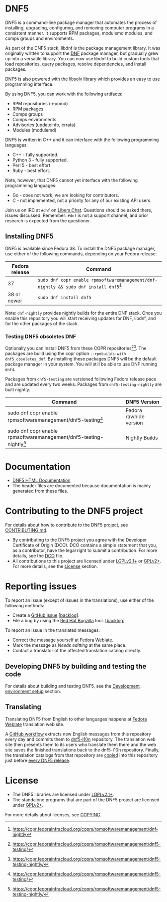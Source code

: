 DNF5
====

DNF5 is a command-line package manager that automates the process of installing, upgrading, configuring, and removing computer programs in a consistent manner.
It supports RPM packages, modulemd modules, and comps groups and environments.

As part of the DNF5 stack, libdnf is the package management library.
It was originally written to support the [DNF](https://github.com/rpm-software-management/dnf/)
package manager, but gradually grew up into a versatile library.
You can now use libdnf to build custom tools that load repositories,
query packages, resolve dependencies, and install packages.

DNF5 is also powered with the [libsolv](https://github.com/openSUSE/libsolv/) library which provides an easy to use programming interface.

By using DNF5, you can work with the following artifacts:

  * RPM repositories (repomd)
  * RPM packages
  * Comps groups
  * Comps environments
  * Advisories (updateinfo, errata)
  * Modules (modulemd)

DNF5 is written in C++ and it can interface with the following programming languages:

 * C++ - fully supported.
 * Python 3 - fully supported.
 * Perl 5 - best effort.
 * Ruby - best effort.

Note, however, that DNF5 cannot yet interface with the following programming languages:

 * Go - does not work, we are looking for contributors.
 * C - not implemented, not a priority for any of our existing API users.

Join us on IRC at `#dnf` on [Libera.Chat](https://libera.chat). Questions should be asked there, issues discussed. Remember: `#dnf` is not a support channel, and prior research is expected from the questioner.


Installing DNF5
---------------

DNF5 is available since Fedora 38. To install the DNF5 package manager, use either of the following commands, depending on your Fedora release:

| Fedora release | Command |
| --------------------------- | ------- |
| 37 | `sudo dnf copr enable rpmsoftwaremanagement/dnf-nightly && sudo dnf install dnf5`[^dnf-nightly] |
| 38 or newer                 | `sudo dnf install dnf5` |
[^dnf-nightly]: https://copr.fedorainfracloud.org/coprs/rpmsoftwaremanagement/dnf-nightly

Note: `dnf-nightly` provides nightly builds for the entire DNF stack. Once you enable this repository you will start receiving updates for DNF, libdnf, and for the other packages of the stack.

### Testing DNF5 obsoletes DNF

Optionally you can install DNF5 from these COPR repositories[^dnf5-testing][^dnf5-testing-nightly]. The packages are build using the copr option `--rpmbuilds-with dnf5_obsoletes_dnf`. By installing these packages DNF5 will be the default package manager in your system. You will still be able to use DNF running `dnf4`.

Packages from `dnf5-testing` are versioned following Fedora release pace and are updated every two weeks. Packages from `dnf5-testing-nightly` are built nightly.

| Command | DNF5 Version |
| --- | --- |
| sudo dnf copr enable rpmsoftwaremanagement/dnf5-testing[^dnf5-testing] | Fedora rawhide version |
| sudo dnf copr enable rpmsoftwaremanagement/dnf5-testing-nightly[^dnf5-testing-nightly] | Nightly Builds |
[^dnf5-testing]: https://copr.fedorainfracloud.org/coprs/rpmsoftwaremanagement/dnf5-testing/
[^dnf5-testing-nightly]: https://copr.fedorainfracloud.org/coprs/rpmsoftwaremanagement/dnf5-testing-nightly/


Documentation
=============

* [DNF5 HTML Documentation](https://dnf5.readthedocs.io/)
* The header files are documented because documentation is mainly generated from these files.


Contributing to the DNF5 project
================================

For details about how to contribute to the DNF5 project, see [CONTRIBUTING.md](https://github.com/rpm-software-management/dnf5/blob/main/CONTRIBUTING.md).

* By contributing to the DNF5 project you agree with the Developer Certificate of Origin (DCO).
  DCO contains a simple statement that you, as a contributor,
  have the legal right to submit a contribution. For more details, see the [DCO](DCO) file.
* All contributions to this project are licensed under [LGPLv2.1+](lgpl-2.1.txt) or [GPLv2+](gpl-2.0.txt).
  For more details, see the [License](#license) section.


Reporting issues
================

To report an issue (except of issues in the translations), use either of the following methods:

* Create a [GitHub issue](https://github.com/rpm-software-management/dnf5/issues/new) [[backlog](https://github.com/rpm-software-management/dnf5/issues)].
* File a bug by using the [Red Hat Bugzilla](https://bugzilla.redhat.com/enter_bug.cgi?product=Fedora&component=dnf5) tool.
  [[backlog](https://bugzilla.redhat.com/buglist.cgi?bug_status=__open__&product=Fedora&component=dnf5)]

To report an issue in the translated messages:

* Correct the message yourself at [Fedora Weblate](https://translate.fedoraproject.org/projects/dnf5/).
* Mark the message as _Needs editting_ at the same place.
* Contact a translator of the affected translation catalog directly.


Developing DNF5 by building and testing the code
------------------------------------------------

For details about building and testing DNF5, see the [Development environment setup](CONTRIBUTING.md#setting-up-a-development-environment) section.

Translating
-----------

Translating DNF5 from English to other languages happens at
[Fedora Weblate](https://translate.fedoraproject.org/projects/dnf5/)
translation web site.

A [GitHub workflow](.github/workflows/weblate-sync-pot.yml) extracts new English
messages from this repository every day and commits them to
[dnf5-l10n](https://github.com/rpm-software-management/dnf5-l10n) repository.
The translation web site then presents them to its users who translate
them there and the web site saves the finished translations back to the
dnf5-l10n repository.
Finally, the translation catalogs from that repository are
[copied](.github/actions/weblate-pull-translations/action.yml) into this repository
just before [every DNF5 release](.github/workflows/prepare-release.yml).


License
=======

* The DNF5 libraries are licensed under [LGPLv2.1+](lgpl-2.1.txt).
* The standalone programs that are part of the DNF5 project are licensed under [GPLv2+](gpl-2.0.txt).

For more details about licenses, see [COPYING](COPYING.md).
